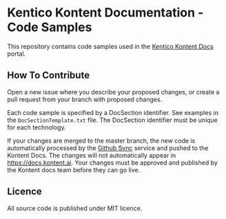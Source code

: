 # Kentico Kontent Documentation - Code Samples

This repository contains code samples used in the [Kentico Kontent Docs](https://docs.kontent.ai/) portal.

## How To Contribute

Open a new issue where you describe your proposed changes, or create a pull request from your branch with proposed changes.

Each code sample is specified by a DocSection identifier. See examples in the `DocSectionTemplate.txt` file. The DocSection identifier must be unique for each technology. 

If your changes are merged to the master branch, the new code is automatically processed by the [Github Sync](https://github.com/KenticoDocs/kontent-docs-github-reader) service and pushed to the Kontent Docs. The changes will not automatically appear in <https://docs.kontent.ai>. Your changes must be approved and published by the Kontent docs team before they can go live.

## Licence

All source code is published under MIT licence.

